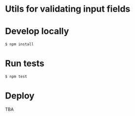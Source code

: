 # Utils for validating input fields

# Develop locally

```
$ npm install
```

# Run tests

```
$ npm test
```

# Deploy

TBA


